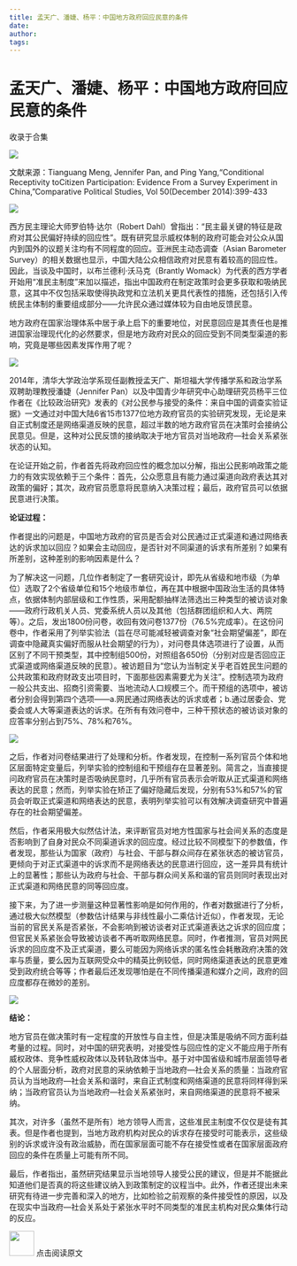 ```yaml
---
title: 孟天广、潘婕、杨平：中国地方政府回应民意的条件
date: 
author: 
tags: 
---
```

# 孟天广、潘婕、杨平：中国地方政府回应民意的条件


收录于合集

<img src='/images/678/2.gif' width='auto' />

  

文献来源：Tianguang Meng, Jennifer Pan, and Ping Yang,“Conditional Receptivity
toCitizen Participation: Evidence From a Survey Experiment in
China,”Comparative Political Studies, Vol 50(December 2014):399-433

<img src='/images/678/3.gif' width='auto' />

  

西方民主理论大师罗伯特·达尔（Robert
Dahl）曾指出：“民主最关键的特征是政府对其公民偏好持续的回应性”。既有研究显示威权体制的政府可能会对公众从国内到国外的议题关注均有不同程度的回应。亚洲民主动态调查（Asian
Barometer Survey）的相关数据也显示，中国大陆公众相信政府对民意有着较高的回应性。因此，当谈及中国时，以布兰德利·沃马克（Brantly
Womack）为代表的西方学者开始用“准民主制度”来加以描述，指出中国政府在制定政策时会更多获取和吸纳民意，这其中不仅包括采取使得执政党和立法机关更具代表性的措施，还包括引入传统民主体制的重要组成部分——允许民众通过媒体较为自由地反馈民意。

地方政府在国家治理体系中居于承上启下的重要地位，对民意回应是其责任也是推进国家治理现代化的必然要求，但是地方政府对民众的回应受到不同类型渠道的影响，究竟是哪些因素发挥作用了呢？

![](/images/678/4.png)

2014年，清华大学政治学系现任副教授孟天广、斯坦福大学传播学系和政治学系双聘助理教授潘婕（Jennifer
Pan）以及中国青少年研究中心助理研究员杨平三位作者在《比较政治研究》发表的《对公民参与接受的条件：来自中国的调查实验证据》一文通过对中国大陆6省15市1377位地方政府官员的实验研究发现，无论是来自正式制度还是网络渠道反映的民意，超过半数的地方政府官员在决策时会接纳公民意见。但是，这种对公民反馈的接纳取决于地方官员对当地政府—社会关系紧张状态的认知。

在论证开始之前，作者首先将政府回应性的概念加以分解，指出公民影响政策之能力的有效实现依赖于三个条件：首先，公众愿意且有能力通过渠道向政府表达其对政策的偏好；其次，政府官员愿意将民意纳入决策过程；最后，政府官员可以依据民意进行决策。

**论证过程：**

作者提出的问题是，中国地方政府的官员是否会对公民通过正式渠道和通过网络表达的诉求加以回应？如果会主动回应，是否针对不同渠道的诉求有所差别？如果有所差别，这种差别的影响因素是什么？

为了解决这一问题，几位作者制定了一套研究设计，即先从省级和地市级（为单位）选取了2个省级单位和15个地级市单位，再在其中根据中国政治生活的具体特点，依据体制内部层级和工作性质，采用配额抽样法筛选出三种类型的被访谈对象——政府行政机关人员、党委系统人员以及其他（包括群团组织和人大、两院等）。之后，发出1800份问卷，收回有效问卷1377份（76.5%完成率）。在这份问卷中，作者采用了列举实验法（旨在尽可能减轻被调查对象“社会期望偏差”，即在调查中隐藏真实偏好而服从社会期望的行为），对问卷具体选项进行了设置，从而区别了不同干预类型，其中控制组500份，对照组各650份（分别对应是否回应正式渠道或网络渠道反映的民意）。被访题目为“您认为当制定关乎老百姓民生问题的公共政策和政府财政支出项目时，下面那些因素需要尤为关注”。控制选项为政府一般公共支出、招商引资需要、当地流动人口规模三个。而干预组的选项中，被访者分别会得到第四个选项——a.网民通过网络表达的诉求或者；b.通过居委会、党委会或人大等渠道表达的诉求。在所有有效问卷中，三种干预状态的被访谈对象的应答率分别占到75%、78%和76%。

![](/images/678/5.jpeg)

之后，作者对问卷结果进行了处理和分析。作者发现，在控制一系列官员个体和地区层面特定变量后，列举实验的控制组和干预组存在显著差别。简言之，当直接提问政府官员在决策时是否吸纳民意时，几乎所有官员表示会听取从正式渠道和网络表达的民意；然而，列举实验在矫正了偏好隐藏后发现，分别有53%和57%的官员会听取正式渠道和网络表达的民意，表明列举实验可以有效解决调查研究中普遍存在的社会期望偏差。

然后，作者采用极大似然估计法，来评断官员对地方性国家与社会间关系的态度是否影响到了自身对民众不同渠道诉求的回应度。经过比较不同模型下的参数值，作者发现，那些认为国家（政府）与社会、干部与群众间存在紧张状态的被访官员，更倾向于对正式渠道中的诉求而不是网络表达的民意进行回应，这一差异具有统计上的显著性；那些认为政府与社会、干部与群众间关系和谐的官员则同时表现出对正式渠道和网络民意的同等回应度。

接下来，为了进一步测量这种显著性影响是如何作用的，作者对数据进行了分析，通过极大似然模型（参数估计结果与非线性最小二乘估计近似），作者发现，无论当前的官民关系是否紧张，不会影响到被访谈者对正式渠道表达之诉求的回应度；但官民关系紧张会导致被访谈者不再听取网络民意。同时，作者推测，官员对网民诉求的回应度不及正式渠道，要么可能因为网络诉求的匿名性会耗散政府决策的效率与质量，要么因为互联网受众中的精英比例较低，同时网络渠道表达的民意更难受到政府统合等等；作者最后还发现哪怕是在不同传播渠道和媒介之间，政府的回应度都存在微妙的差别。

![](/images/678/6.jpeg)

 **结论：**

地方官员在做决策时有一定程度的开放性与自主性，但是决策是吸纳不同方面利益考量的过程。同时，对中国的研究表明，对接受性与回应性的定义不能应用于所有威权政体、竞争性威权政体以及转轨政体当中。基于对中国省级和城市层面领导者的个人层面分析，政府对民意的采纳依赖于当地政府—社会关系的质量：当政府官员认为当地政府—社会关系和谐时，来自正式制度和网络渠道的民意将同样得到采纳；当政府官员认为当地政府—社会关系紧张时，来自网络渠道的民意将不被采纳。

其次，对许多（虽然不是所有）地方领导人而言，这些准民主制度不仅仅是徒有其表。但是作者也提到，当地方政府机构对民众的诉求存在接受时可能表示，这些级别的诉求或许没有政治威胁，而在国家层面可能不存在接受性或者在国家层面政府回应的条件在质量上可能有所不同。

最后，作者指出，虽然研究结果显示当地领导人接受公民的建议，但是并不能据此知道他们是否真的将这些建议纳入到政策制定的议程当中。此外，作者还提出未来研究有待进一步完善和深入的地方，比如检验之前观察的条件接受性的原因，以及在现实中当政府—社会关系处于紧张水平时不同类型的准民主机构对民众集体行动的反应。

<img src='/images/678/7.gif' width='45px' height='' /> 点击阅读原文

